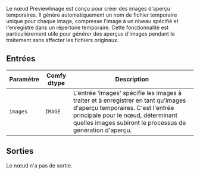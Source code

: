 
Le nœud PreviewImage est conçu pour créer des images d'aperçu temporaires. Il génère automatiquement un nom de fichier temporaire unique pour chaque image, compresse l'image à un niveau spécifié et l'enregistre dans un répertoire temporaire. Cette fonctionnalité est particulièrement utile pour générer des aperçus d'images pendant le traitement sans affecter les fichiers originaux.

## Entrées

| Paramètre | Comfy dtype | Description |
|-----------|-------------|-------------|
| `images`  | `IMAGE`     | L'entrée 'images' spécifie les images à traiter et à enregistrer en tant qu'images d'aperçu temporaires. C'est l'entrée principale pour le nœud, déterminant quelles images subiront le processus de génération d'aperçu. |

## Sorties

Le nœud n'a pas de sortie.
